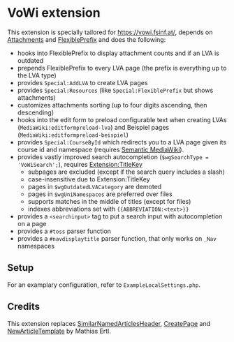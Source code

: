 # VoWi extension

This extension is specially tailored for https://vowi.fsinf.at/, depends on [Attachments](https://github.com/Gittenburg/Attachments) and [FlexiblePrefix](https://github.com/Gittenburg/FlexiblePrefix) and does the following:

* hooks into FlexiblePrefix to display attachment counts and if an LVA is outdated
* prepends FlexiblePrefix to every LVA page (the prefix is everything up to the LVA type)
* provides `Special:AddLVA` to create LVA pages
* provides `Special:Resources` (like `Special:FlexiblePrefix` but shows attachments)
* customizes attachments sorting (up to four digits ascending, then descending)
* hooks into the edit form to preload configurable text when creating LVAs (`MediaWiki:editformpreload-lva`) and Beispiel pages (`MediaWiki:editformpreload-beispiel`)
* provides `Special:CourseById` which redirects you to a LVA page given its course id and namespace (requires [Semantic MediaWiki](https://www.semantic-mediawiki.org/)).
* provides vastly improved search autocompletion (`$wgSearchType = 'VoWiSearch';`), requires [Extension:TitleKey](https://www.mediawiki.org/wiki/Extension:TitleKey)
	* subpages are excluded (except if the search query includes a slash)
	* case-insensitive due to Extension:TitleKey
	* pages in `$wgOutdatedLVACategory` are demoted
	* pages in `$wgUniNamespaces` are preferred over files
	* supports matches in the middle of titles (except for files)
	* indexes abbreviations set with `{{ABBREVIATION:<text>}}`
* provides a `<searchinput>` tag to put a search input with autocompletion on a page
* provides a `#toss` parser function
* provides a `#navdisplaytitle` parser function, that only works on `_Nav` namespaces

## Setup

For an examplary configuration, refer to `ExampleLocalSettings.php`.

## Credits

This extension replaces [SimilarNamedArticlesHeader](https://fs.fsinf.at/wiki/SimilarNamedArticlesHeader), [CreatePage](https://fs.fsinf.at/wiki/CreatePage) and [NewArticleTemplate](https://www.mediawiki.org/wiki/Extension:NewArticleTemplate) by Mathias Ertl.
